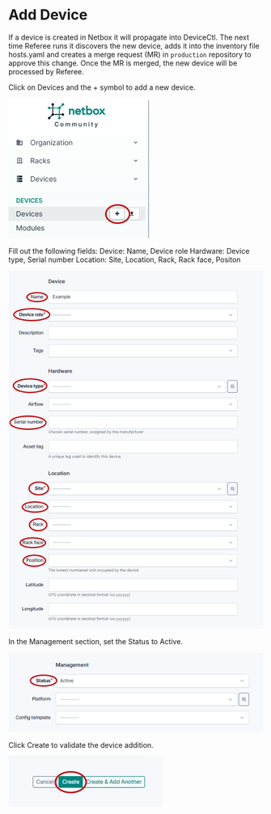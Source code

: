 # Add Device

If a device is created in Netbox it will propagate into DeviceCtl. The next time Referee runs it discovers the new device, adds it into the inventory file hosts.yaml and creates a merge request (MR) in ```production``` repository to approve this change. Once the MR is merged, the new device will be processed by Referee.

Click on Devices and the + symbol to add a new device.

   ![](img/adddevice.png)

Fill out the following fields:
Device: Name, Device role
Hardware: Device type, Serial number
Location: Site, Location, Rack, Rack face, Positon

   ![](img/enterdevice.png)

In the Management section, set the Status to Active.

   ![](img/active.png)

Click Create to validate the device addition.

   ![](img/create.png)
